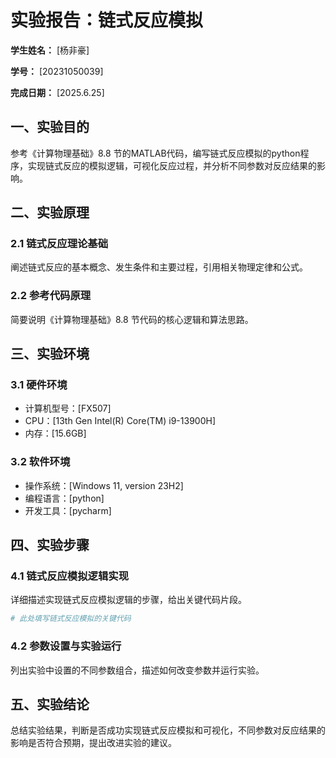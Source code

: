          
# 实验报告：链式反应模拟

**学生姓名：** [杨非豪]

**学号：** [20231050039]

**完成日期：** [2025.6.25]

## 一、实验目的
参考《计算物理基础》8.8 节的MATLAB代码，编写链式反应模拟的python程序，实现链式反应的模拟逻辑，可视化反应过程，并分析不同参数对反应结果的影响。

## 二、实验原理
### 2.1 链式反应理论基础
阐述链式反应的基本概念、发生条件和主要过程，引用相关物理定律和公式。
### 2.2 参考代码原理
简要说明《计算物理基础》8.8 节代码的核心逻辑和算法思路。

## 三、实验环境
### 3.1 硬件环境
- 计算机型号：[FX507]
- CPU：[13th Gen Intel(R) Core(TM) i9-13900H]
- 内存：[15.6GB]

### 3.2 软件环境
- 操作系统：[Windows 11, version 23H2]
- 编程语言：[python]
- 开发工具：[pycharm]


## 四、实验步骤
### 4.1 链式反应模拟逻辑实现
详细描述实现链式反应模拟逻辑的步骤，给出关键代码片段。
```python
# 此处填写链式反应模拟的关键代码
```
### 4.2 参数设置与实验运行
列出实验中设置的不同参数组合，描述如何改变参数并运行实验。

## 五、实验结论
总结实验结果，判断是否成功实现链式反应模拟和可视化，不同参数对反应结果的影响是否符合预期，提出改进实验的建议。


        
